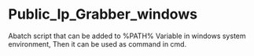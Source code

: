 # Public_Ip_Grabber_windows
Abatch script that can be added to %PATH% Variable in windows system environment, Then it can be used as command in cmd.
